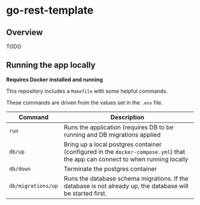 # go-rest-template

## Overview

TODO

## Running the app locally

**Requires Docker installed and running**

This repository includes a `Makefile` with some helpful commands.

These commands are driven from the values set in the `.env` file.

| Command            | Description                                                                                                                   |
|--------------------|-------------------------------------------------------------------------------------------------------------------------------|
| `run`              | Runs the application (requires DB to be running and DB migrations applied                                                     |
| `db/up`            | Bring up a local postgres container (configured in the `docker-compose.yml`) that the app can connect to when running locally |
| `db/down`          | Terminate the postgres container                                                                                              |
| `db/migrations/up` | Runs the database schema migrations.  If the database is not already up, the database will be started first.                  |
